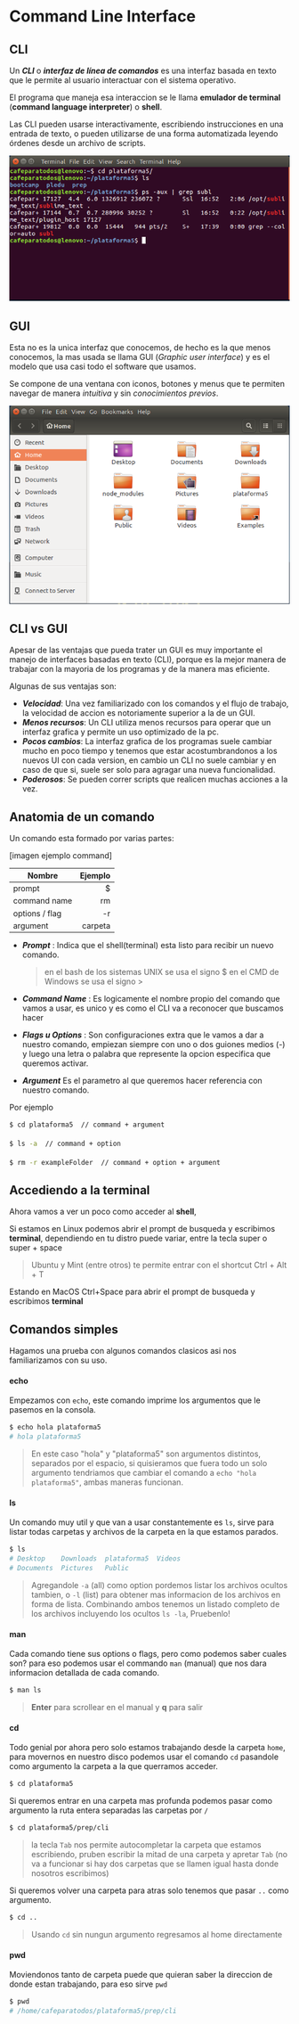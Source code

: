 
# Command Line Interface


## CLI

Un _**CLI**_ o _**interfaz de línea de comandos**_ es una interfaz basada en texto que le permite al usuario interactuar con el sistema operativo.

El programa que maneja esa interaccion se le llama **emulador de terminal** (**command language interpreter**) o **shell**.

Las CLI pueden usarse interactivamente, escribiendo instrucciones en una entrada de texto, o pueden utilizarse de una forma automatizada leyendo órdenes desde un archivo de scripts.

![Command Line Interface](../img/cli.png)

## GUI

Esta no es la unica interfaz que conocemos, de hecho es la que menos conocemos, la mas usada se llama GUI (_Graphic user interface_) y es el modelo que usa casi todo el software que usamos.

Se compone de una ventana con iconos, botones y menus que te permiten navegar de manera _intuitiva_ y sin _conocimientos previos_.

![Graphic User Interface](../img/gui.png)

## CLI vs GUI

Apesar de las ventajas que pueda trater un GUI es muy importante el manejo de interfaces basadas en texto (CLI), porque es la mejor manera de trabajar con la mayoria de los programas y de la manera mas eficiente.

Algunas de sus ventajas son:

  * _**Velocidad**_: Una vez familiarizado con los comandos y el flujo de trabajo, la velocidad de accion es notoriamente superior a la de un GUI.
  * _**Menos recursos**_: Un CLI utiliza menos recursos para operar que un interfaz grafica y permite un uso optimizado de la pc.
  * _**Pocos cambios**_: La interfaz grafica de los programas suele cambiar mucho en poco tiempo y tenemos que estar acostumbrandonos a los nuevos UI con cada version, en cambio un CLI no suele cambiar y en caso de que si, suele ser solo para agragar una nueva funcionalidad.
  * _**Poderosos**_: Se pueden correr scripts que realicen muchas acciones a la vez.


## Anatomia de un comando

Un comando esta formado por varias partes:

[imagen ejemplo command]

| Nombre         | Ejemplo     |  
| -------------- |------------:|
| prompt         | $           |
| command name   | rm          |
| options / flag | -r          |
| argument       | carpeta     |

* __*Prompt*__ : Indica que el shell(terminal) esta listo para recibir un nuevo comando.

  > en el bash de los sistemas UNIX se usa el signo $
  > en el CMD de Windows se usa el signo >

* __*Command Name*__ : Es logicamente el nombre propio del comando que vamos a usar, es unico y es como el CLI va a reconocer que buscamos hacer

* __*Flags u Options*__ : Son configuraciones extra que le vamos a dar a nuestro comando, empiezan siempre con uno o dos guiones medios (-) y luego una letra o palabra que represente la opcion especifica que queremos activar.

* __*Argument*__ Es el parametro al que queremos hacer referencia con nuestro comando.

Por ejemplo 

``` bash
$ cd plataforma5  // command + argument

$ ls -a  // command + option

$ rm -r exampleFolder  // command + option + argument
```

## Accediendo a la terminal

Ahora vamos a ver un poco como acceder al **shell**,

Si estamos en Linux podemos abrir el prompt de busqueda y escribimos **terminal**, dependiendo en tu distro puede variar, entre la tecla super o super + space

> Ubuntu y Mint (entre otros) te permite entrar con el shortcut Ctrl + Alt + T

Estando en MacOS Ctrl+Space para abrir el prompt de busqueda y escribimos **terminal**

## Comandos simples

Hagamos una prueba con algunos comandos clasicos asi nos familiarizamos con su uso.

#### echo

Empezamos con `echo`, este comando imprime los argumentos que le pasemos en la consola.

``` bash
$ echo hola plataforma5
# hola plataforma5
```

> En este caso "hola" y "plataforma5" son argumentos distintos, separados por el espacio, si quisieramos que fuera todo un solo argumento tendriamos que cambiar el comando a `echo "hola plataforma5"`, ambas maneras funcionan.

#### ls

Un comando muy util y que van a usar constantemente es `ls`, sirve para listar todas carpetas y archivos de la carpeta en la que estamos parados.

``` bash
$ ls
# Desktop    Downloads  plataforma5  Videos 
# Documents  Pictures   Public
```

> Agregandole `-a` (all) como option pordemos listar los archivos ocultos tambien, o `-l` (list) para obtener mas informacion de los archivos en forma de lista. Combinando ambos tenemos un listado completo de los archivos incluyendo los ocultos `ls -la`, Pruebenlo!

#### man

Cada comando tiene sus options o flags, pero como podemos saber cuales son?
para eso podemos usar el commando `man` (manual) que nos dara informacion detallada de cada comando.

``` bash
$ man ls
```

> **Enter** para scrollear en el manual y **q** para salir

#### cd

Todo genial por ahora pero solo estamos trabajando desde la carpeta `home`, para movernos en nuestro disco podemos usar el comando `cd` pasandole como argumento la carpeta a la que querramos acceder.

``` bash
$ cd plataforma5
```

Si queremos entrar en una carpeta mas profunda podemos pasar como argumento la ruta entera separadas las carpetas por `/`

``` bash
$ cd plataforma5/prep/cli
```

> la tecla `Tab` nos permite autocompletar la carpeta que estamos escribiendo, pruben escribir la mitad de una carpeta y apretar `Tab` (no va a funcionar si hay dos carpetas que se llamen igual hasta donde nosotros escribimos)

Si queremos volver una carpeta para atras solo tenemos que pasar `..` como argumento.

``` bash
$ cd ..
```

> Usando `cd` sin nungun argumento regresamos al home directamente

#### pwd

Moviendonos tanto de carpeta puede que quieran saber la direccion de donde estan trabajando, para eso sirve `pwd`

``` bash
$ pwd
# /home/cafeparatodos/plataforma5/prep/cli
```



